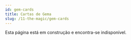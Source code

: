 ```yaml
---
id: gem-cards
title: Cartas de Gema
slug: /11-the-magic/gem-cards
---
```


Esta página está em construção e encontra-se indisponível.
